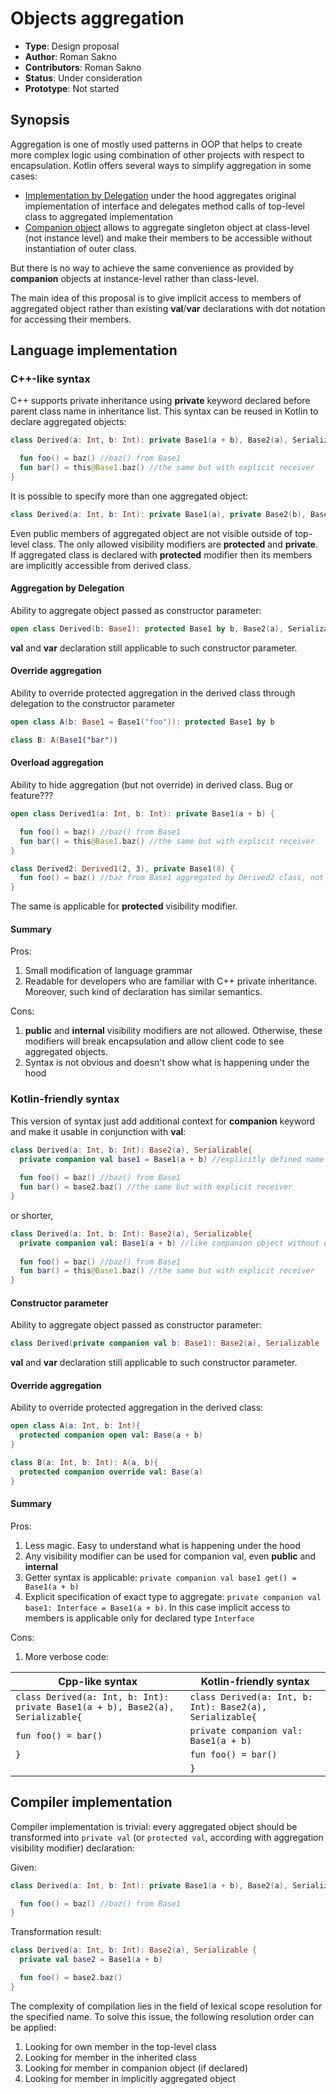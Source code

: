 # Objects aggregation

* **Type**: Design proposal
* **Author**: Roman Sakno
* **Contributors**: Roman Sakno
* **Status**: Under consideration
* **Prototype**: Not started

## Synopsis
Aggregation is one of mostly used patterns in OOP that helps to create more complex logic using combination of other projects with respect to encapsulation. Kotlin offers several ways to simplify aggregation in some cases:

* [Implementation by Delegation](https://kotlinlang.org/docs/reference/delegation.html#implementation-by-delegation) under the hood aggregates original implementation of interface and delegates method calls of top-level class to aggregated implementation
* [Companion object](https://kotlinlang.org/docs/reference/object-declarations.html#companion-objects) allows to aggregate singleton object at class-level (not instance level) and make their members to be accessible without instantiation of outer class.

But there is no way to achieve the same convenience as provided by **companion** objects at instance-level rather than class-level.

The main idea of this proposal is to give implicit access to members of aggregated object rather than existing **val**/**var** declarations with dot notation for accessing their members.

## Language implementation

### C++-like syntax
C++ supports private inheritance using **private** keyword declared before parent class name in inheritance list. This syntax can be reused in Kotlin to declare aggregated objects: 
```kotlin
class Derived(a: Int, b: Int): private Base1(a + b), Base2(a), Serializable{

  fun foo() = baz() //baz() from Base1
  fun bar() = this@Base1.baz() //the same but with explicit receiver
}
```

It is possible to specify more than one aggregated object:
```kotlin
class Derived(a: Int, b: Int): private Base1(a), private Base2(b), Base3()
```

Even public members of aggregated object are not visible outside of top-level class. The only allowed visibility modifiers are **protected** and **private**. If aggregated class is declared with **protected** modifier then its members are implicitly accessible from derived class.

#### Aggregation by Delegation
Ability to aggregate object passed as constructor parameter:
```kotlin
open class Derived(b: Base1): protected Base1 by b, Base2(a), Serializable
```

**val** and **var** declaration still applicable to such constructor parameter.

#### Override aggregation
Ability to override protected aggregation in the derived class through delegation to the constructor parameter
```kotlin
open class A(b: Base1 = Base1("foo")): protected Base1 by b

class B: A(Base1("bar"))
```

#### Overload aggregation
Ability to hide aggregation (but not override) in derived class. Bug or feature???
```kotlin
open class Derived1(a: Int, b: Int): private Base1(a + b) {

  fun foo() = baz() //baz() from Base1
  fun bar() = this@Base1.baz() //the same but with explicit receiver
}

class Derived2: Derived1(2, 3), private Base1(8) {
  fun foo() = baz() //baz from Base1 aggregated by Derived2 class, not Derived1
}
```
The same is applicable for **protected** visibility modifier.

#### Summary

Pros:
1. Small modification of language grammar
1. Readable for developers who are familiar with C++ private inheritance. Moreover, such kind of declaration has similar semantics.

Cons:
1. **public** and **internal** visibility modifiers are not allowed. Otherwise, these modifiers will break encapsulation and allow client code to see aggregated objects.
1. Syntax is not obvious and doesn't show what is happening under the hood


### Kotlin-friendly syntax
This version of syntax just add additional context for **companion** keyword and make it usable in conjunction with **val**:
```kotlin
class Derived(a: Int, b: Int): Base2(a), Serializable{
  private companion val base1 = Base1(a + b) //explicitly defined name of aggregation
  
  fun foo() = baz() //baz() from Base1
  fun bar() = base2.baz() //the same but with explicit receiver
}
```
or shorter,
```kotlin
class Derived(a: Int, b: Int): Base2(a), Serializable{
  private companion val: Base1(a + b) //like companion object without explicit name
  
  fun foo() = baz() //baz() from Base1
  fun bar() = this@Base1.baz() //the same but with explicit receiver
}
```

#### Constructor parameter
Ability to aggregate object passed as constructor parameter:
```kotlin
class Derived(private companion val b: Base1): Base2(a), Serializable
```

**val** and **var** declaration still applicable to such constructor parameter.

#### Override aggregation
Ability to override protected aggregation in the derived class:
```kotlin
open class A(a: Int, b: Int){
  protected companion open val: Base(a + b)
}

class B(a: Int, b: Int): A(a, b){
  protected companion override val: Base(a) 
}
```

#### Summary

Pros:
1. Less magic. Easy to understand what is happening under the hood
1. Any visibility modifier can be used for companion val, even **public** and **internal**
1. Getter syntax is applicable: `private companion val base1 get() = Base1(a + b)`
1. Explicit specification of exact type to aggregate: `private companion val base1: Interface = Base1(a + b)`. In this case implicit access to members is applicable only for declared type `Interface`

Cons:

1. More verbose code:

| Cpp-like syntax | Kotlin-friendly syntax |
| ---- | ---- |
| `class Derived(a: Int, b: Int): private Base1(a + b), Base2(a), Serializable{` | `class Derived(a: Int, b: Int): Base2(a), Serializable{`|
| `fun foo() = bar()` | `private companion val: Base1(a + b)` |
| `}` | `fun foo() = bar()`
| | `}` |

## Compiler implementation
Compiler implementation is trivial: every aggregated object should be transformed into `private val` (or `protected val`, according with aggregation visibility modifier) declaration:

Given:
```kotlin
class Derived(a: Int, b: Int): private Base1(a + b), Base2(a), Serializable{

  fun foo() = baz() //baz() from Base1
}
```

Transformation result:
```kotlin
class Derived(a: Int, b: Int): Base2(a), Serializable {
  private val base2 = Base1(a + b)

  fun foo() = base2.baz()
}
```

The complexity of compilation lies in the field of lexical scope resolution for the specified name. To solve this issue, the following resolution order can be applied:
1. Looking for own member in the top-level class
1. Looking for member in the inherited class
1. Looking for member in companion object (if declared)
1. Looking for member in implicitly aggregated object
